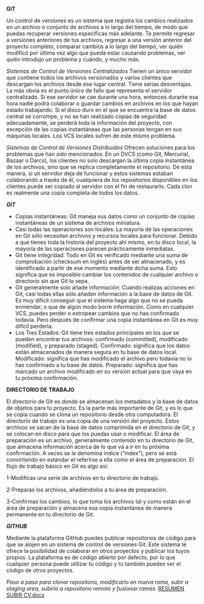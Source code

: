 **GIT**

Un control de versiones es un sistema que registra los cambios realizados en un archivo o conjunto de archivos a lo largo del tiempo, de modo que puedas recuperar versiones específicas más adelante. 
 Te permite regresar a versiones anteriores de tus archivos, regresar a una versión anterior del proyecto completo, comparar cambios a lo largo del tiempo, ver quién modificó por última vez algo que pueda estar causando problemas, ver quién introdujo un problema y cuándo, y mucho más.

*Sistemas de Control de Versiones Centralizados*
Tienen un único servidor que contiene todos los archivos versionados y varios clientes que descargan los archivos desde ese lugar central. Tiene serias desventajas. La más obvia es el punto único de fallo que representa el servidor centralizado. Si ese servidor se cae durante una hora, entonces durante esa hora nadie podrá colaborar o guardar cambios en archivos en los que hayan estado trabajando. Si el disco duro en el que se encuentra la base de datos central se corrompe, y no se han realizado copias de seguridad adecuadamente, se perderá toda la información del proyecto, con excepción de las copias instantáneas que las personas tengan en sus máquinas locales. Los VCS locales sufren de este mismo problema.

*Sistemas de Control de Versiones Distribuidos*
Ofrecen soluciones para los problemas que han sido mencionados. En un DVCS (como Git, Mercurial, Bazaar o Darcs), los clientes no solo descargan la última copia instantánea de los archivos, sino que se replica completamente el repositorio. De esta manera, si un servidor deja de funcionar y estos sistemas estaban colaborando a través de él, cualquiera de los repositorios disponibles en los clientes puede ser copiado al servidor con el fin de restaurarlo. Cada clon es realmente una copia completa de todos los datos.

**_GIT_**

- Copias instantáneas: Git maneja sus datos como un conjunto de copias instantáneas de un sistema de archivos miniatura.
- Casi todas las operaciones son locales: La mayoría de las operaciones en Git sólo necesitan archivos y recursos locales para funcionar. Debido a que tienes toda la historia del proyecto ahí mismo, en tu disco local, la mayoría de las operaciones parecen prácticamente inmediatas.
- Git tiene integridad: Todo en Git es verificado mediante una suma de comprobación (checksum en inglés) antes de ser almacenado, y es identificado a partir de ese momento mediante dicha suma. Esto significa que es imposible cambiar los contenidos de cualquier archivo o directorio sin que Git lo sepa.
- Git generalmente solo añade información:  Cuando realizas acciones en Git, casi todas ellas sólo añaden información a la base de datos de Git. Es muy difícil conseguir que el sistema haga algo que no se pueda enmendar, o que de algún modo borre información. Como en cualquier VCS, puedes perder o estropear cambios que no has confirmado todavía. Pero después de confirmar una copia instantánea en Git es muy difícil perderla.
- Los Tres Estados: Git tiene tres estados principales en los que se pueden encontrar tus archivos: confirmado (committed), modificado (modified), y preparado (staged). Confirmado: significa que los datos están almacenados de manera segura en tu base de datos local. Modificado: significa que has modificado el archivo pero todavía no lo has confirmado a tu base de datos. Preparado: significa que has marcado un archivo modificado en su versión actual para que vaya en tu próxima confirmación. 

**DIRECTORIO DE TRABAJO**

El directorio de Git es donde se almacenan los metadatos y la base de datos de objetos para tu proyecto. Es la parte más importante de Git, y es lo que se copia cuando se clona un repositorio desde otra computadora. 
El directorio de trabajo es una copia de una versión del proyecto. Estos archivos se sacan de la base de datos comprimida en el directorio de Git, y se colocan en disco para que los puedas usar o modificar. 
El área de preparación es un archivo, generalmente contenido en tu directorio de Git, que almacena información acerca de lo que va a ir en tu próxima confirmación. A veces se le denomina índice (“index”), pero se está convirtiendo en estándar el referirse a ella como el área de preparación. 
El flujo de trabajo básico en Git es algo así: 

1-Modificas una serie de archivos en tu directorio de trabajo. 

2-Preparas los archivos, añadiéndolos a tu área de preparación. 

3-Confirmas los cambios, lo que toma los archivos tal y como están en el área de preparación y almacena esa copia instantánea de manera permanente en tu directorio de Git. 

**_GITHUB_**

Mediante la plataforma GitHub puedes publicar repositorios de código para que se alojen en un sistema de control de versiones Git. 
Este sistema te ofrece la posibilidad de colaborar en otros proyectos y publicar los tuyos propios. 
La plataforma es de código abierto por defecto, por lo que cualquier persona puede utilizar tu código y tú también puedes ver el código de otros proyectos.

_Paso a paso para clonar repositorio, modificarlo en nueva rama, subir a staging area, subirlo a repositorio remoto y fusionar ramas._
[RESUMEN SUBIR CV.docx](https://github.com/Malvina989/ISPC-aula22/files/9031150/RESUMEN.SUBIR.CV.docx)
